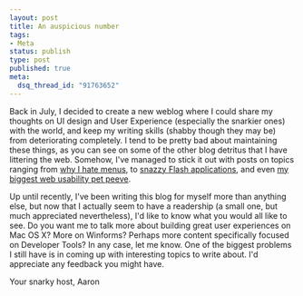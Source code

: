 ```yaml
--- 
layout: post
title: An auspicious number
tags: 
- Meta
status: publish
type: post
published: true
meta: 
  dsq_thread_id: "91763652"
---
```

Back in July, I decided to create a new weblog where I could share my thoughts on UI design and User Experience (especially the snarkier ones) with the world, and keep my writing skills (shabby though they may be) from deteriorating completely. I tend to be pretty bad about maintaining these things, as you can see on some of the other blog detritus that I have littering the web. Somehow, I've managed to stick it out with posts on topics ranging from <a href="http://www.brethorsting.com/uidesign/2006/09/more_menus_or_aaron_ballman_ca.html">why I hate menus</a>, to <a href="http://www.brethorsting.com/uidesign/2006/07/flickr_tagbased_picture_browse.html">snazzy Flash applications</a>, and even <a href="http://www.brethorsting.com/uidesign/2006/08/web_usability_pet_peeve_37_lab.html">my biggest web usability pet peeve</a>.

  Up until recently, I've been writing this blog for myself more than anything else, but now that I actually seem to have a readership (a small one, but much appreciated nevertheless), I'd like to know what you would all like to see. Do you want me to talk more about building great user experiences on Mac OS X? More on Winforms? Perhaps more content specifically focused on Developer Tools? In any case, let me know. One of the biggest problems I still have is in coming up with interesting topics to write about. I'd appreciate any feedback you might have.

  Your snarky host,
  Aaron
